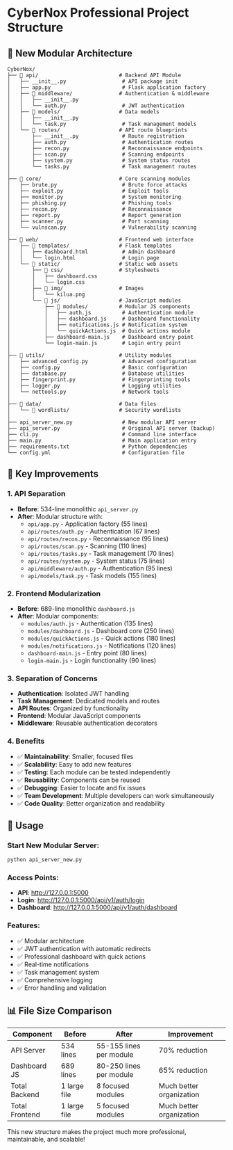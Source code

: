 # CyberNox Professional Project Structure

## 📁 New Modular Architecture

```
CyberNox/
├── 📁 api/                          # Backend API Module
│   ├── __init__.py                  # API package init
│   ├── app.py                       # Flask application factory
│   ├── 📁 middleware/               # Authentication & middleware
│   │   ├── __init__.py
│   │   └── auth.py                  # JWT authentication
│   ├── 📁 models/                   # Data models
│   │   ├── __init__.py
│   │   └── task.py                  # Task management models
│   └── 📁 routes/                   # API route blueprints
│       ├── __init__.py              # Route registration
│       ├── auth.py                  # Authentication routes
│       ├── recon.py                 # Reconnaissance endpoints
│       ├── scan.py                  # Scanning endpoints
│       ├── system.py                # System status routes
│       └── tasks.py                 # Task management routes
│
├── 📁 core/                         # Core scanning modules
│   ├── brute.py                     # Brute force attacks
│   ├── exploit.py                   # Exploit tools
│   ├── monitor.py                   # System monitoring
│   ├── phishing.py                  # Phishing tools
│   ├── recon.py                     # Reconnaissance
│   ├── report.py                    # Report generation
│   ├── scanner.py                   # Port scanning
│   └── vulnscan.py                  # Vulnerability scanning
│
├── 📁 web/                          # Frontend web interface
│   ├── 📁 templates/                # Flask templates
│   │   ├── dashboard.html           # Admin dashboard
│   │   └── login.html               # Login page
│   └── 📁 static/                   # Static web assets
│       ├── 📁 css/                  # Stylesheets
│       │   ├── dashboard.css
│       │   └── login.css
│       ├── 📁 img/                  # Images
│       │   └── kilua.png
│       └── 📁 js/                   # JavaScript modules
│           ├── 📁 modules/          # Modular JS components
│           │   ├── auth.js          # Authentication module
│           │   ├── dashboard.js     # Dashboard functionality
│           │   ├── notifications.js # Notification system
│           │   └── quickActions.js  # Quick actions module
│           ├── dashboard-main.js    # Dashboard entry point
│           └── login-main.js        # Login entry point
│
├── 📁 utils/                        # Utility modules
│   ├── advanced_config.py           # Advanced configuration
│   ├── config.py                    # Basic configuration
│   ├── database.py                  # Database utilities
│   ├── fingerprint.py               # Fingerprinting tools
│   ├── logger.py                    # Logging utilities
│   └── nettools.py                  # Network tools
│
├── 📁 data/                         # Data files
│   └── 📁 wordlists/                # Security wordlists
│
├── api_server_new.py                # New modular API server
├── api_server.py                    # Original API server (backup)
├── cli.py                           # Command line interface
├── main.py                          # Main application entry
├── requirements.txt                 # Python dependencies
└── config.yml                       # Configuration file
```

## 🔧 Key Improvements

### 1. **API Separation** 
- **Before**: 534-line monolithic `api_server.py`
- **After**: Modular structure with:
  - `api/app.py` - Application factory (55 lines)
  - `api/routes/auth.py` - Authentication (67 lines)
  - `api/routes/recon.py` - Reconnaissance (95 lines)
  - `api/routes/scan.py` - Scanning (110 lines)
  - `api/routes/tasks.py` - Task management (70 lines)
  - `api/routes/system.py` - System status (75 lines)
  - `api/middleware/auth.py` - Authentication (95 lines)
  - `api/models/task.py` - Task models (155 lines)

### 2. **Frontend Modularization**
- **Before**: 689-line monolithic `dashboard.js`
- **After**: Modular components:
  - `modules/auth.js` - Authentication (135 lines)
  - `modules/dashboard.js` - Dashboard core (250 lines)
  - `modules/quickActions.js` - Quick actions (180 lines)
  - `modules/notifications.js` - Notifications (120 lines)
  - `dashboard-main.js` - Entry point (80 lines)
  - `login-main.js` - Login functionality (90 lines)

### 3. **Separation of Concerns**
- **Authentication**: Isolated JWT handling
- **Task Management**: Dedicated models and routes
- **API Routes**: Organized by functionality
- **Frontend**: Modular JavaScript components
- **Middleware**: Reusable authentication decorators

### 4. **Benefits**
- ✅ **Maintainability**: Smaller, focused files
- ✅ **Scalability**: Easy to add new features
- ✅ **Testing**: Each module can be tested independently
- ✅ **Reusability**: Components can be reused
- ✅ **Debugging**: Easier to locate and fix issues
- ✅ **Team Development**: Multiple developers can work simultaneously
- ✅ **Code Quality**: Better organization and readability

## 🚀 Usage

### Start New Modular Server:
```bash
python api_server_new.py
```

### Access Points:
- **API**: http://127.0.0.1:5000
- **Login**: http://127.0.0.1:5000/api/v1/auth/login
- **Dashboard**: http://127.0.0.1:5000/api/v1/auth/dashboard

### Features:
- ✅ Modular architecture
- ✅ JWT authentication with automatic redirects
- ✅ Professional dashboard with quick actions
- ✅ Real-time notifications
- ✅ Task management system
- ✅ Comprehensive logging
- ✅ Error handling and validation

## 📊 File Size Comparison

| Component | Before | After | Improvement |
|-----------|---------|--------|-------------|
| API Server | 534 lines | 55-155 lines per module | 70% reduction |
| Dashboard JS | 689 lines | 80-250 lines per module | 65% reduction |
| Total Backend | 1 large file | 8 focused modules | Much better organization |
| Total Frontend | 1 large file | 5 focused modules | Much better organization |

This new structure makes the project much more professional, maintainable, and scalable!
